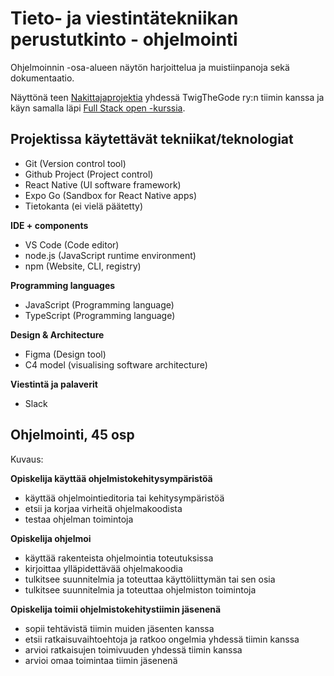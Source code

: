 # Tieto- ja viestintätekniikan perustutkinto - ohjelmointi

Ohjelmoinnin -osa-alueen näytön harjoittelua ja muistiinpanoja sekä dokumentaatio.

Näyttönä teen [Nakittajaprojektia](https://github.com/Twig-the-code/nakittaja/wiki/2023-Meeting-Notes) yhdessä TwigTheGode ry:n tiimin kanssa ja käyn samalla läpi [Full Stack open -kurssia](https://fullstackopen.com).

## Projektissa käytettävät tekniikat/teknologiat

- Git (Version control tool)
- Github Project (Project control)
- React Native (UI software framework)
- Expo Go (Sandbox for React Native apps)
- Tietokanta (ei vielä päätetty)

**IDE + components**
- VS Code (Code editor)
- node.js (JavaScript runtime environment)
- npm (Website, CLI, registry)

**Programming languages**
- JavaScript (Programming language)
- TypeScript (Programming language)

**Design & Architecture**
- Figma (Design tool)
- C4 model (visualising software architecture)

**Viestintä ja palaverit**
- Slack

## Ohjelmointi, 45 osp

Kuvaus:

**Opiskelija käyttää ohjelmistokehitysympäristöä**

- käyttää ohjelmointieditoria tai kehitysympäristöä
- etsii ja korjaa virheitä ohjelmakoodista
- testaa ohjelman toimintoja

**Opiskelija ohjelmoi**

- käyttää rakenteista ohjelmointia toteutuksissa
- kirjoittaa ylläpidettävää ohjelmakoodia
- tulkitsee suunnitelmia ja toteuttaa käyttöliittymän tai sen osia
- tulkitsee suunnitelmia ja toteuttaa ohjelmiston toimintoja

**Opiskelija toimii ohjelmistokehitystiimin jäsenenä**

- sopii tehtävistä tiimin muiden jäsenten kanssa
- etsii ratkaisuvaihtoehtoja ja ratkoo ongelmia yhdessä tiimin kanssa
- arvioi ratkaisujen toimivuuden yhdessä tiimin kanssa
- arvioi omaa toimintaa tiimin jäsenenä
